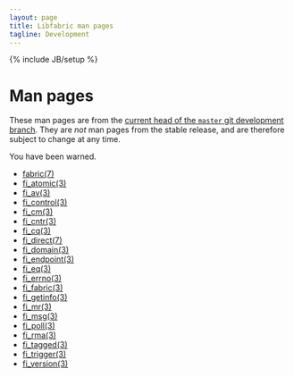```yaml
---
layout: page
title: Libfabric man pages
tagline: Development
---
```

{% include JB/setup %}

# Man pages

These man pages are from the [current head of the `master` git
development branch](https://github.com/ofiwg/libfabric/tree/master).
They are *not* man pages from the stable release, and are therefore
subject to change at any time.

You have been warned.

* [fabric(7)](fabric.7.html)
* [fi_atomic(3)](fi_atomic.3.html)
* [fi_av(3)](fi_av.3.html)
* [fi_control(3)](fi_control.3.html)
* [fi_cm(3)](fi_cm.3.html)
* [fi_cntr(3)](fi_cntr.3.html)
* [fi_cq(3)](fi_cq.3.html)
* [fi_direct(7)](fi_direct.7.html)
* [fi_domain(3)](fi_domain.3.html)
* [fi_endpoint(3)](fi_endpoint.3.html)
* [fi_eq(3)](fi_eq.3.html)
* [fi_errno(3)](fi_errno.3.html)
* [fi_fabric(3)](fi_fabric.3.html)
* [fi_getinfo(3)](fi_getinfo.3.html)
* [fi_mr(3)](fi_mr.3.html)
* [fi_msg(3)](fi_msg.3.html)
* [fi_poll(3)](fi_poll.3.html)
* [fi_rma(3)](fi_rma.3.html)
* [fi_tagged(3)](fi_tagged.3.html)
* [fi_trigger(3)](fi_trigger.3.html)
* [fi_version(3)](fi_version.3.html)
